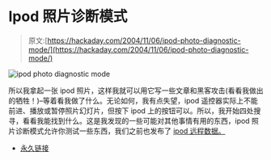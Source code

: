 # Ipod 照片诊断模式

> 原文:[https://hackaday.com/2004/11/06/ipod-photo-diagnostic-mode/](https://hackaday.com/2004/11/06/ipod-photo-diagnostic-mode/)

![ipod photo diagnostic mode](../Images/af5e4305977d1afaddb235cccfb08daf.png)

所以我拿起一张 ipod 照片，这样我就可以用它写一些文章和黑客攻击(看看我做出的牺牲！)–等着看我做了什么。无论如何，我有点失望，ipod 遥控器实际上不能前进、播放或暂停照片幻灯片，但按下 ipod 上的按钮可以。所以，我开始四处搜寻，看看我能找到什么。这是我发现的一些可能对其他事情有用的东西，ipod 照片诊断模式允许你测试一些东西，我们之前也发布了 [ipod 远程数据。](http://ipod.hackaday.com/entry/7281854653129408/)

*   [永久链接](http://ilounge.com/index.php/articles/comments/ipod-photo-diagnostic-mode-revealed/)